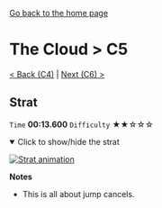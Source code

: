 [Go back to the home page](https://github.com/Doublevil/scbspeedrun)

# The Cloud > C5

[< Back (C4)](https://github.com/Doublevil/scbspeedrun/blob/main/levels/C/C4.md) | [Next (C6) >](https://github.com/Doublevil/scbspeedrun/blob/main/levels/C/C6.md)

## Strat

`Time` **00:13.600** `Difficulty` ★★☆☆☆
<details open>
  <summary>Click to show/hide the strat</summary>

  [![Strat animation](https://github.com/Doublevil/scbspeedrun/blob/main/media/levels/C/C5_Strat.webp)](https://github.com/Doublevil/scbspeedrun/blob/main/media/levels/C/C5_Strat.mp4?raw=true)

  **Notes**
  - This is all about jump cancels.
</details>
